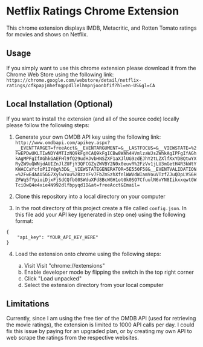 # Netflix Ratings Chrome Extension

This chrome extension displays IMDB, Metacritic, and Rotten Tomato ratings for movies and shows on Netflix.

## Usage

If you simply want to use this chrome extension please download it from the Chrome Web Store using the following link: `https://chrome.google.com/webstore/detail/netflix-ratings/cfkpapjmhefngppdllelhmpnjoonbfif?hl=en-US&gl=CA`


## Local Installation (Optional)
If you want to install the extension (and all of the source code) locally please follow the following steps:

1. Generate your own OMDB API key using the following link: `http://www.omdbapi.com/apikey.aspx?__EVENTTARGET=freeAcct&__EVENTARGUMENT=&__LASTFOCUS=&__VIEWSTATE=%2FwEPDwUKLTIwNDY4MTIzNQ9kFgYCAQ9kFgICBw8WAh4HVmlzaWJsZWhkAgIPFgIfAGhkAgMPFgIfAGhkGAEFHl9fQ29udHJvbHNSZXF1aXJlUG9zdEJhY2tLZXlfXxYDBQtwYXRyZW9uQWNjdAUIZnJlZUFjY3QFCGZyZWVBY2N0x0euvR%2FzVv1jLU3mGetH4R3kWtYKWACCaYcfoP1IY8g%3D&__VIEWSTATEGENERATOR=5E550F58&__EVENTVALIDATION=%2FwEdAAU5GG7XylwYou%2BzznFv7FbZmSzhXfnlWWVdWIamVouVTzfZJuQDpLVS6HZFWq5fYpioiDjxFjSdCQfbG0SWduXFd8BcWGH1ot0k0SO7CfuulN6vYN8IikxxqwtGWTciOwQ4e4xie4N992dlfbpyqd1D&at=freeAcct&Email=`

2. Clone this repository into a local directory on your computer

3. In the root directory of this project create a file called `config.json`. In this file add your API key (generated in step one) using the following format:

```
{
    "api_key": "YOUR_API_KEY_HERE"
}
```

4. Load the extension onto chrome using the following steps:
    
    <ol type='a'>
    <li> Visit Visit "chrome://extensions"
    <li> Enable developer mode by flipping the switch in the top right corner </li>
    <li> Click "Load unpacked" </li>
    <li> Select the extension directory from your local computer </li>
    </ol>
    
    
## Limitations

Currently, since I am using the free tier of the OMDB API (used for retrieving the movie ratings), the extension is limited to 1000 API calls per day. I could fix this issue by paying for an upgraded plan, or by creating my own API to web scrape the ratings from the respective websites. 
